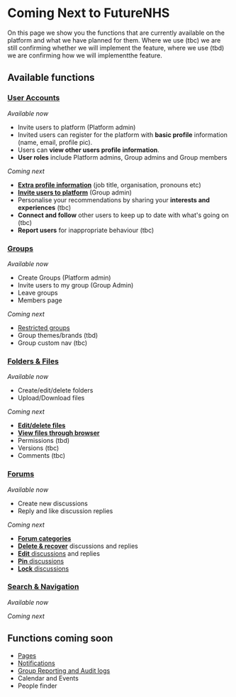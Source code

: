 # Coming Next to FutureNHS

On this page we show you the functions that are currently available on the platform and what we have planned for them. 
Where we use (tbc) we are still confirming whether we will implement the feature, where we use (tbd) we are confirming how we will implementthe feature.

## Available functions

### [User Accounts](https://github.com/nhsengland/futurenhs-roadmap/projects/1?card_filter_query=label%3A%22user+accounts%22)
_Available now_
- Invite users to platform (Platform admin) 
- Invited users can register for the platform with **basic profile** information (name, email, profile pic).
- Users can **view other users profile information**.
- **User roles** include Platform admins, Group admins and Group members

_Coming next_
- [**Extra profile information**](https://github.com/nhsengland/futurenhs-roadmap/issues/39) (job title, organisation, pronouns etc)
- [**Invite users to platform**](https://github.com/nhsengland/futurenhs-roadmap/issues/40) (Group admin) 
- Personalise your recommendations by sharing your **interests and experiences** (tbc)
- **Connect and follow** other users to keep up to date with what's going on (tbc)
- **Report users** for inappropriate behaviour (tbc)

### [Groups](https://github.com/nhsengland/futurenhs-roadmap/projects/1?card_filter_query=label%3Agroups)
_Available now_
- Create Groups (Platform admin)
- Invite users to my group (Group Admin)
- Leave groups
- Members page

_Coming next_
- [Restricted groups](https://github.com/nhsengland/futurenhs-roadmap/issues/41)
- Group themes/brands (tbd)
- Group custom nav (tbc)


### [Folders & Files](https://github.com/nhsengland/futurenhs-roadmap/projects/1?card_filter_query=label%3A%22folders+%26+files%22)
_Available now_
- Create/edit/delete folders
- Upload/Download files

_Coming next_
- [**Edit/delete files**](https://github.com/nhsengland/futurenhs-roadmap/issues/47)
- [**View files through browser**](https://github.com/nhsengland/futurenhs-roadmap/issues/32)
- Permissions (tbd)
- Versions (tbc)
- Comments (tbc)

### [Forums](https://github.com/nhsengland/futurenhs-roadmap/projects/1?card_filter_query=label%3Aforums)
_Available now_
- Create new discussions
- Reply and like discussion replies

_Coming next_
- [**Forum categories**](https://github.com/nhsengland/futurenhs-roadmap/issues/42)
- [**Delete & recover**](https://github.com/nhsengland/futurenhs-roadmap/issues/43) discussions and replies
- [**Edit** discussions](https://github.com/nhsengland/futurenhs-roadmap/issues/46) and replies
- [**Pin** discussions](https://github.com/nhsengland/futurenhs-roadmap/issues/45)
- [**Lock** discussions](https://github.com/nhsengland/futurenhs-roadmap/issues/44)

### [Search & Navigation](https://github.com/nhsengland/futurenhs-roadmap/projects/1?card_filter_query=label%3A%22search+%26+navigation%22)
_Available now_

_Coming next_

## Functions coming soon

- [Pages](https://github.com/nhsengland/futurenhs-roadmap/projects/1?card_filter_query=label%3Apages)
- [Notifications](https://github.com/nhsengland/futurenhs-roadmap/projects/1?card_filter_query=label%3Anotifications)
- [Group Reporting and Audit logs](https://github.com/nhsengland/futurenhs-roadmap/projects/1?card_filter_query=label%3A%22reporting+%26+audits%22)
- Calendar and Events
- People finder
